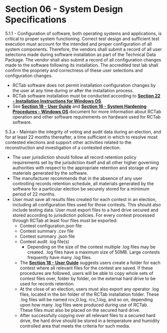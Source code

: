 # Section 06 - System Design Specifications

5.1.1 - Configuration of software, both operating systems and applications, is critical to proper system functioning. Correct test design and sufficient test execution must account for the intended and proper configuration of all system components. Therefore, the vendors shall submit a record of all user selections made during software installation as part of the Technical Data Package. The vendor shall also submit a record of all configuration changes made to the software following its installation. The accredited test lab shall confirm the propriety and correctness of these user selections and configuration changes.

- RCTab software does not permit installation configuration changes by the user at any time during or after the installation process.
- RCTab software installation must be conducted according to [**Section 22 - Installation Instructions for Windows OS**](installation_instructions_for_windows_os.md).
- See [**Section 18 - User Guide**](user_guide.md) and [**Section 16 - System Hardening Procedures - Windows OS**](system_hardening_procedures_-_windows_os.md) document for more information about RCTab operation and other software requirements on hardware used for RCTab software.

5.3.a - Maintain the integrity of voting and audit data during an election, and for at least 22 months thereafter, a time sufficient in which to resolve most contested elections and support other activities related to the reconstruction and investigation of a contested election.

- The user jurisdiction should follow all record retention policy requirements set by the jurisdiction itself and all other higher governing authorities with respect to the appropriate retention and storage of any materials generated by the software.
- The manufacturer recommends that in the absence of any user controlling records retention schedule, all materials generated by the software for a particular election be securely stored for a minimum period of 22 months.
- User must save all results files created for each contest in an election, including all configuration files used for those contests. This should also include testing data. User must export files to a hard drive secured and stored according to jurisdiction policies. For every contest processed through RCTab at least four files must be exported:
    * Contest configuration.json file
    * Contest summary .csv file
    * Contest summary .json file
    * Contest audit .log file(s)
        + Depending on the size of the contest multiple .log files may be created. .log files have a maximum size of 50MB. Large contests frequently have many .log files.
    * The [**Section 18 - User Guide**](user_guide.md) suggests users create a folder for each contest where all relevant files for the contest are saved. If these procedures are followed, users will be able to copy whole sets of contest files over, folder by folder, on the external hard drive to be used for records retention.
    * At the close of an election, users must also export any operator .log files, located in the bin folder of the RCTab installation folder. These .log files will be named rcv_0.log, rcv_1.log, and so on, depending upon how many .log files were produced during use of RCTab. These files must also be placed on the secured hard drive.
    * After successfully copying over all relevant files to a secured hard drive, the hard drive should be stored in a temperature and humidity controlled area that meets the criteria for such media.
